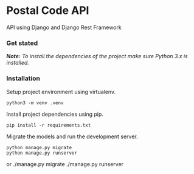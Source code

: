 # Postal Code API

API using Django and Django Rest Framework

### Get stated

_**Note:** To install the dependencies of the project make sure Python 3.x is installed._

### Installation
Setup project environment using virtualenv.

```
python3 -m venv .venv
```

Install project dependencies using pip. 

```
pip install -r requirements.txt
```
Migrate the models and run the development server.

```
python manage.py migrate
python manage.py runserver
```
or 
./manage.py migrate
./manage.py runserver



